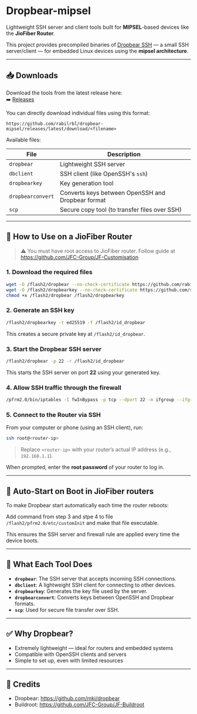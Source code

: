 # Dropbear-mipsel

Lightweight SSH server and client tools built for **MIPSEL**-based devices like the **JioFiber Router**.

This project provides precompiled binaries of [Dropbear SSH](https://matt.ucc.asn.au/dropbear/dropbear.html) — a small SSH server/client — for embedded Linux devices using the **mipsel architecture**.

---

## 📥 Downloads

Download the tools from the latest release here:  
➡️ [Releases](https://github.com/rabilrbl/dropbear-mipsel/releases/latest)

You can directly download individual files using this format:

```
https://github.com/rabilrbl/dropbear-mipsel/releases/latest/download/<filename>
```

Available files:

| File | Description |
|------|-------------|
| `dropbear` | Lightweight SSH server |
| `dbclient` | SSH client (like OpenSSH's `ssh`) |
| `dropbearkey` | Key generation tool |
| `dropbearconvert` | Converts keys between OpenSSH and Dropbear format |
| `scp` | Secure copy tool (to transfer files over SSH) |

---

## 🚀 How to Use on a JioFiber Router

> ⚠️ You must have root access to JioFiber router. Follow guide at https://github.com/JFC-Group/JF-Customisation

### 1. Download the required files

```sh
wget -O /flash2/dropbear --no-check-certificate https://github.com/rabilrbl/dropbear-mipsel/releases/latest/download/dropbear
wget -O /flash2/dropbearkey --no-check-certificate https://github.com/rabilrbl/dropbear-mipsel/releases/latest/download/dropbearkey
chmod +x /flash2/dropbear /flash2/dropbearkey
```

### 2. Generate an SSH key

```sh
/flash2/dropbearkey -t ed25519 -f /flash2/id_dropbear
```

This creates a secure private key at `/flash2/id_dropbear`.

### 3. Start the Dropbear SSH server

```sh
/flash2/dropbear -p 22 -r /flash2/id_dropbear
```

This starts the SSH server on port **22** using your generated key.

### 4. Allow SSH traffic through the firewall

```sh
/pfrm2.0/bin/iptables -I fwInBypass -p tcp --dport 22 -m ifgroup --ifgroup-in 0x1/0x1 -j ACCEPT
```

### 5. Connect to the Router via SSH

From your computer or phone (using an SSH client), run:

```sh
ssh root@<router-ip>
```

> Replace `<router-ip>` with your router’s actual IP address (e.g., `192.168.1.1`).

When prompted, enter the **root password** of your router to log in.

---

## 🔁 Auto-Start on Boot in JioFiber routers

To make Dropbear start automatically each time the router reboots:

Add command from step 3 and stpe 4 to file `/flash2/pfrm2.0/etc/customInit` and make that file executable.

This ensures the SSH server and firewall rule are applied every time the device boots.

---

## 🧠 What Each Tool Does

- **`dropbear`**: The SSH server that accepts incoming SSH connections.
- **`dbclient`**: A lightweight SSH client for connecting to other devices.
- **`dropbearkey`**: Generates the key file used by the server.
- **`dropbearconvert`**: Converts keys between OpenSSH and Dropbear formats.
- **`scp`**: Used for secure file transfer over SSH.

---

## ✅ Why Dropbear?

- Extremely lightweight — ideal for routers and embedded systems
- Compatible with OpenSSH clients and servers
- Simple to set up, even with limited resources

---

## 🙌 Credits

- Dropbear: https://github.com/mkj/dropbear
- Buildroot: https://github.com/JFC-Group/JF-Buildroot
